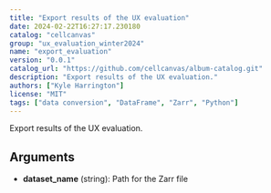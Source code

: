```yaml
---
title: "Export results of the UX evaluation"
date: 2024-02-22T16:27:17.230180
catalog: "cellcanvas"
group: "ux_evaluation_winter2024"
name: "export_evaluation"
version: "0.0.1"
catalog_url: "https://github.com/cellcanvas/album-catalog.git"
description: "Export results of the UX evaluation."
authors: ["Kyle Harrington"]
license: "MIT"
tags: ["data conversion", "DataFrame", "Zarr", "Python"]
---
```


Export results of the UX evaluation.

## Arguments

- **dataset_name** (string): Path for the Zarr file

